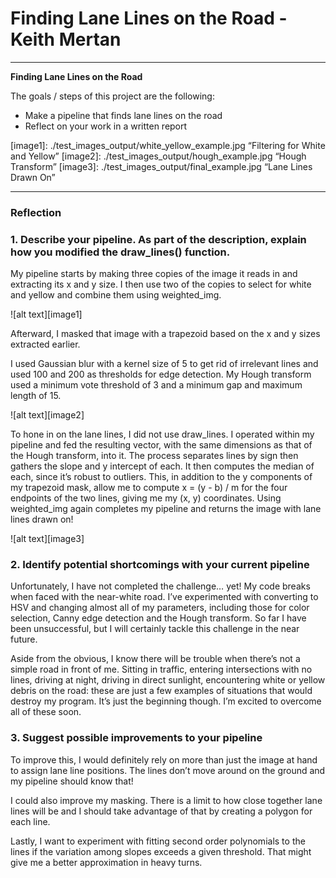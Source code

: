 # **Finding Lane Lines on the Road - Keith Mertan** 

---

**Finding Lane Lines on the Road**

The goals / steps of this project are the following:
* Make a pipeline that finds lane lines on the road
* Reflect on your work in a written report


[//]: # (Image References)

[image1]: ./test_images_output/white_yellow_example.jpg “Filtering for White and Yellow”
[image2]: ./test_images_output/hough_example.jpg “Hough Transform”
[image3]: ./test_images_output/final_example.jpg “Lane Lines Drawn On”


---

### Reflection

### 1. Describe your pipeline. As part of the description, explain how you modified the draw_lines() function.

My pipeline starts by making three copies of the image it reads in and extracting its x and y size. I then use two of the copies to select for white and yellow and combine them using weighted_img. 

![alt text][image1]

Afterward, I masked that image with a trapezoid based on the x and y sizes extracted earlier.

I used Gaussian blur with a kernel size of 5 to get rid of irrelevant lines and used 100 and 200 as thresholds for edge detection. My Hough transform used a minimum vote threshold of 3 and a minimum gap and maximum length of 15. 

![alt text][image2]

To hone in on the lane lines, I did not use draw_lines. I operated within my pipeline and fed the resulting vector, with the same dimensions as that of the Hough transform, into it. The process separates lines by sign then gathers the slope and y intercept of each. It then computes the median of each, since it’s robust to outliers. This, in addition to the y components of my trapezoid mask, allow me to compute x = (y - b) / m for the four endpoints of the two lines, giving me my (x, y) coordinates. Using weighted_img again completes my pipeline and returns the image with lane lines drawn on!

![alt text][image3]


### 2. Identify potential shortcomings with your current pipeline


Unfortunately, I have not completed the challenge… yet! My code breaks when faced with the near-white road. I’ve experimented with converting to HSV and changing almost all of my parameters, including those for color selection, Canny edge detection and the Hough transform. So far I have been unsuccessful, but I will certainly tackle this challenge in the near future.

Aside from the obvious, I know there will be trouble when there’s not a simple road in front of me. Sitting in traffic, entering intersections with no lines, driving at night, driving in direct sunlight, encountering white or yellow debris on the road: these are just a few examples of situations that would destroy my program. It’s just the beginning though. I’m excited to overcome all of these soon.


### 3. Suggest possible improvements to your pipeline

To improve this, I would definitely rely on more than just the image at hand to assign lane line positions. The lines don’t move around on the ground and my pipeline should know that! 

I could also improve my masking. There is a limit to how close together lane lines will be and I should take advantage of that by creating a polygon for each line. 

Lastly, I want to experiment with fitting second order polynomials to the lines if the variation among slopes exceeds a given threshold. That might give me a better approximation in heavy turns.

